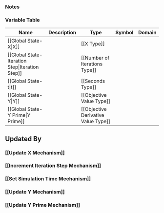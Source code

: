### Notes

### Variable Table
| Name | Description | Type | Symbol | Domain |
| --- | --- | --- | --- | --- |
|[[Global State-X\|X]]||[[X Type]]|||
|[[Global State-Iteration Step\|Iteration Step]]||[[Number of Iterations Type]]|||
|[[Global State-t\|t]]||[[Seconds Type]]|||
|[[Global State-Y\|Y]]||[[Objective Value Type]]|||
|[[Global State-Y Prime\|Y Prime]]||[[Objective Derivative Value Type]]|||


## Updated By
### [[Update X Mechanism]]
### [[Increment Iteration Step Mechanism]]
### [[Set Simulation Time Mechanism]]
### [[Update Y Mechanism]]
### [[Update Y Prime Mechanism]]
